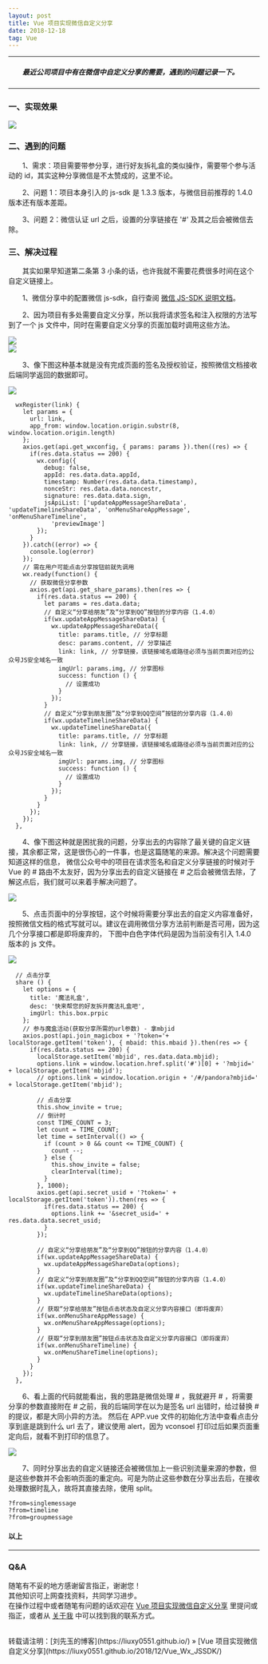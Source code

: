 ```yaml
---
layout: post
title: Vue 项目实现微信自定义分享
date: 2018-12-18
tag: Vue
---
```


___
##### 　　最近公司项目中有在微信中自定义分享的需要，遇到的问题记录一下。

___

### 一、实现效果

![](https://raw.githubusercontent.com/liuxy0551/liuxy0551.github.io.jekyll/master/images/posts/Vue_Wx_JSSDK/3.png)


### 二、遇到的问题

　　1、需求：项目需要带参分享，进行好友拆礼盒的类似操作，需要带个参与活动的 id，其实这种分享微信是不太赞成的，这里不论。

　　2、问题 1：项目本身引入的 js-sdk 是 1.3.3 版本，与微信目前推荐的 1.4.0 版本还有版本差距。

　　3、问题 2：微信认证 url 之后，设置的分享链接在 '#' 及其之后会被微信去除。


### 三、解决过程

　　其实如果早知道第二条第 3 小条的话，也许我就不需要花费很多时间在这个自定义链接上。

　　1、微信分享中的配置微信 js-sdk，自行查阅 [微信 JS-SDK 说明文档](https://mp.weixin.qq.com/wiki?t=resource/res_main&id=mp1421141115)。

　　2、因为项目有多处需要自定义分享，所以我将请求签名和注入权限的方法写到了一个 js 文件中，同时在需要自定义分享的页面加载时调用这些方法。

![](https://raw.githubusercontent.com/liuxy0551/liuxy0551.github.io.jekyll/master/images/posts/Vue_Wx_JSSDK/4.png)
<br>
![](https://raw.githubusercontent.com/liuxy0551/liuxy0551.github.io.jekyll/master/images/posts/Vue_Wx_JSSDK/5.png)
<br>

　　3、像下图这种基本就是没有完成页面的签名及授权验证，按照微信文档接收后端同学返回的数据即可。

![](https://raw.githubusercontent.com/liuxy0551/liuxy0551.github.io.jekyll/master/images/posts/Vue_Wx_JSSDK/1.png)
<br>


      wxRegister(link) {
        let params = {
          url: link,
          app_from: window.location.origin.substr(8, window.location.origin.length)
        };
        axios.get(api.get_wxconfig, { params: params }).then((res) => {
          if(res.data.status == 200) {
            wx.config({
              debug: false,
              appId: res.data.data.appId,
              timestamp: Number(res.data.data.timestamp),
              nonceStr: res.data.data.noncestr,
              signature: res.data.data.sign,
              jsApiList: ['updateAppMessageShareData', 'updateTimelineShareData', 'onMenuShareAppMessage', 'onMenuShareTimeline',
                'previewImage']
            });
          }
        }).catch((error) => {
          console.log(error)
        });
        // 需在用户可能点击分享按钮前就先调用
        wx.ready(function() {
          // 获取微信分享参数
          axios.get(api.get_share_params).then(res => {
            if(res.data.status == 200) {
              let params = res.data.data;
              // 自定义“分享给朋友”及“分享到QQ”按钮的分享内容（1.4.0）
              if(wx.updateAppMessageShareData) {
                wx.updateAppMessageShareData({
                  title: params.title, // 分享标题
                  desc: params.content, // 分享描述
                  link: link, // 分享链接，该链接域名或路径必须与当前页面对应的公众号JS安全域名一致
                  imgUrl: params.img, // 分享图标
                  success: function () {
                    // 设置成功
                  }
                });
              }
              // 自定义“分享到朋友圈”及“分享到QQ空间”按钮的分享内容（1.4.0）
              if(wx.updateTimelineShareData) {
                wx.updateTimelineShareData({
                  title: params.title, // 分享标题
                  link: link, // 分享链接，该链接域名或路径必须与当前页面对应的公众号JS安全域名一致
                  imgUrl: params.img, // 分享图标
                  success: function () {
                    // 设置成功
                  }
                });
              }
            }
          });
        });
      },


　　4、像下图这种就是困扰我的问题，分享出去的内容除了最关键的自定义链接，其余都正常，这是很伤心的一件事，也是这篇随笔的来源。解决这个问题需要知道这样的信息，
微信公众号中的项目在请求签名和自定义分享链接的时候对于 Vue 的 # 路由不太友好，因为分享出去的自定义链接在 # 之后会被微信去除，了解这点后，我们就可以来着手解决问题了。

![](https://raw.githubusercontent.com/liuxy0551/liuxy0551.github.io.jekyll/master/images/posts/Vue_Wx_JSSDK/2.png)
<br>

　　5、点击页面中的分享按钮，这个时候将需要分享出去的自定义内容准备好，按照微信文档的格式写就可以。建议在调用微信分享方法前判断是否可用，因为这几个分享接口都是即将废弃的，
下图中白色字体代码是因为当前没有引入 1.4.0 版本的 js 文件。

![](https://raw.githubusercontent.com/liuxy0551/liuxy0551.github.io.jekyll/master/images/posts/Vue_Wx_JSSDK/6.png)

      // 点击分享
      share () {
        let options = {
          title: '魔法礼盒',
          desc: '快来帮您的好友拆开魔法礼盒吧',
          imgUrl: this.box.prpic
        };
        // 参与魔盒活动(获取分享所需的url参数) - 拿mbjid
        axios.post(api.join_magicbox + '?token='+ localStorage.getItem('token'), { mbaid: this.mbaid }).then(res => {
          if(res.data.status == 200) {
            localStorage.setItem('mbjid', res.data.data.mbjid);
            options.link = window.location.href.split('#')[0] + '?mbjid=' + localStorage.getItem('mbjid');
            // options.link = window.location.origin + '/#/pandora?mbjid=' + localStorage.getItem('mbjid');

            // 点击分享
            this.show_invite = true;
            // 倒计时
            const TIME_COUNT = 3;
            let count = TIME_COUNT;
            let time = setInterval(() => {
              if (count > 0 && count <= TIME_COUNT) {
                count --;
              } else {
                this.show_invite = false;
                clearInterval(time);
              }
            }, 1000);
            axios.get(api.secret_usid + '?token=' + localStorage.getItem('token')).then(res => {
              if(res.data.status == 200) {
                options.link += '&secret_usid=' + res.data.data.secret_usid;
              }
            });

            // 自定义“分享给朋友”及“分享到QQ”按钮的分享内容（1.4.0）
            if(wx.updateAppMessageShareData) {
              wx.updateAppMessageShareData(options);
            }
            // 自定义“分享到朋友圈”及“分享到QQ空间”按钮的分享内容（1.4.0）
            if(wx.updateTimelineShareData) {
              wx.updateTimelineShareData(options);
            }
            // 获取“分享给朋友”按钮点击状态及自定义分享内容接口（即将废弃）
            if(wx.onMenuShareAppMessage) {
              wx.onMenuShareAppMessage(options);
            }
            // 获取“分享到朋友圈”按钮点击状态及自定义分享内容接口（即将废弃）
            if(wx.onMenuShareTimeline) {
              wx.onMenuShareTimeline(options);
            }
          }
        });
      },

　　6、看上面的代码就能看出，我的思路是微信处理 # ，我就避开 # ，将需要分享的参数直接附在 # 之前，我的后端同学在以为是签名 url 出错时，给过替换 # 的提议，都是大同小异的方法。
然后在 APP.vue 文件的初始化方法中查看点击分享到底是跳到什么 url 去了，建议使用 alert，因为 vconsoel 打印过后如果页面重定向后，就看不到打印的信息了。

![](https://raw.githubusercontent.com/liuxy0551/liuxy0551.github.io.jekyll/master/images/posts/Vue_Wx_JSSDK/7.png)

　　7、同时分享出去的自定义链接还会被微信加上一些识别流量来源的参数，但是这些参数并不会影响页面的重定向。可是为防止这些参数在分享出去后，在接收处理数据时乱入，故将其直接去除，使用 split。

    ?from=singlemessage
    ?from=timeline
    ?from=groupmessage


#### 以上
___
### Q&A

随笔有不妥的地方感谢留言指正，谢谢您！  
其他知识可上网查找资料，共同学习进步。  
在操作过程中或者随笔有问题的话欢迎在 [Vue 项目实现微信自定义分享](https://liuxy0551.github.io/2018/12/Vue_Wx_JSSDK/) 里提问或指正，或者从 [关于我](https://liuxy0551.github.io/about/) 中可以找到我的联系方式。


<br>
转载请注明：[刘先玉的博客](https://liuxy0551.github.io/) » [Vue 项目实现微信自定义分享](https://liuxy0551.github.io/2018/12/Vue_Wx_JSSDK/)
